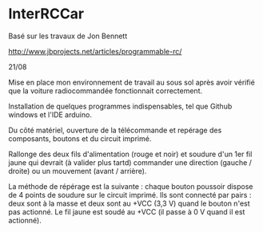 InterRCCar
==========

Basé sur les travaux de Jon Bennett

http://www.jbprojects.net/articles/programmable-rc/

21/08

Mise en place mon environnement de travail au sous sol après avoir vérifié que la voiture radiocommandée fonctionnait correctement.

Installation de quelques programmes indispensables, tel que Github windows et l'IDE arduino.

Du côté matériel, ouverture de la télécommande et repérage des composants, boutons et du circuit imprimé.

Rallonge des deux fils d'alimentation (rouge et noir) et soudure d'un 1er fil jaune qui devrait (à valider plus tartd) commander une direction (gauche / droite) ou un mouvement (avant / arrière).

La méthode de répérage est la suivante : chaque bouton poussoir dispose de 4 points de soudure sur le circuit imprimé. Ils sont connecté par pairs : deux sont à la masse et deux sont au +VCC (3,3 V) quand le bouton n'est pas actionné. Le fil jaune est soudé au +VCC (il passe à 0 V quand il est actionné).








